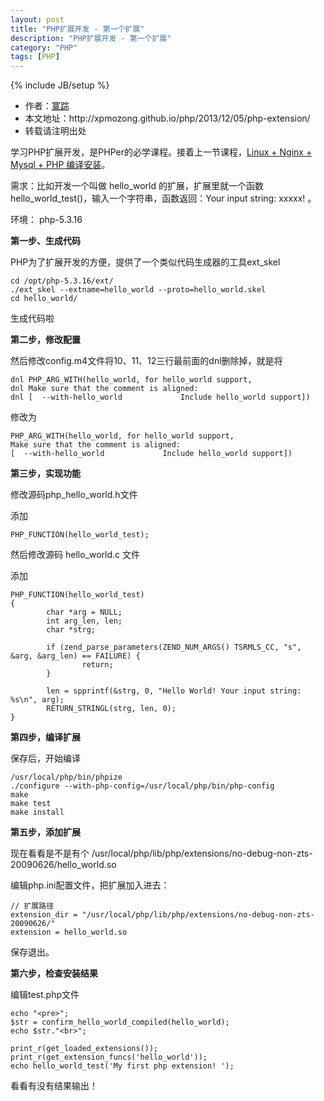 ```yaml
---
layout: post
title: "PHP扩展开发 - 第一个扩展"
description: "PHP扩展开发 - 第一个扩展"
category: "PHP"
tags: [PHP]
---
```

{% include JB/setup %}

<ul>
    <li>作者：<a href="http://weibo.com/xpmozong" target="blank">寞踪</a></li>
    <li>本文地址：http://xpmozong.github.io/php/2013/12/05/php-extension/</li>
    <li>转载请注明出处</li>
</ul>

学习PHP扩展开发，是PHPer的必学课程。接着上一节课程，<a href="/php/2013/12/05/lnmp/" target="_blank">Linux + Nginx + Mysql + PHP 编译安装</a>。

需求：比如开发一个叫做 hello_world 的扩展，扩展里就一个函数 hello_world_test()，输入一个字符串，函数返回：Your input string: xxxxx! 。

环境： php-5.3.16

<p><b>第一步、生成代码</b></p>

PHP为了扩展开发的方便，提供了一个类似代码生成器的工具ext_skel

    cd /opt/php-5.3.16/ext/
    ./ext_skel --extname=hello_world --proto=hello_world.skel
    cd hello_world/

生成代码啦

<p><b>第二步，修改配置</b></p>

然后修改config.m4文件将10、11、12三行最前面的dnl删除掉，就是将

    dnl PHP_ARG_WITH(hello_world, for hello_world support,
    dnl Make sure that the comment is aligned:
    dnl [  --with-hello_world             Include hello_world support])

修改为

    PHP_ARG_WITH(hello_world, for hello_world support,
    Make sure that the comment is aligned:
    [  --with-hello_world             Include hello_world support])

<p><b>第三步，实现功能</b></p>

修改源码php_hello_world.h文件

添加

    PHP_FUNCTION(hello_world_test);

然后修改源码 hello_world.c 文件

添加

    PHP_FUNCTION(hello_world_test)
    {
            char *arg = NULL;
            int arg_len, len;
            char *strg;

            if (zend_parse_parameters(ZEND_NUM_ARGS() TSRMLS_CC, "s", &arg, &arg_len) == FAILURE) {
                    return;
            }

            len = spprintf(&strg, 0, "Hello World! Your input string: %s\n", arg);
            RETURN_STRINGL(strg, len, 0);
    }

<p><b>第四步，编译扩展</b></p>

保存后，开始编译

    /usr/local/php/bin/phpize
    ./configure --with-php-config=/usr/local/php/bin/php-config
    make
    make test
    make install

<p><b>第五步，添加扩展</b></p>

现在看看是不是有个 /usr/local/php/lib/php/extensions/no-debug-non-zts-20090626/hello_world.so

编辑php.ini配置文件，把扩展加入进去：
    
    // 扩展路径
    extension_dir = "/usr/local/php/lib/php/extensions/no-debug-non-zts-20090626/"
    extension = hello_world.so

保存退出。

<p><b>第六步，检查安装结果</b></p>

编辑test.php文件

    echo "<pre>";
    $str = confirm_hello_world_compiled(hello_world);
    echo $str."<br>";
    
    print_r(get_loaded_extensions());
    print_r(get_extension_funcs('hello_world'));
    echo hello_world_test('My first php extension! ');


看看有没有结果输出！